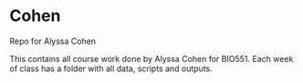 # Cohen
Repo for Alyssa Cohen

This contains all course work done by Alyssa Cohen for BIO551.
Each week of class has a folder with all data, scripts and outputs.